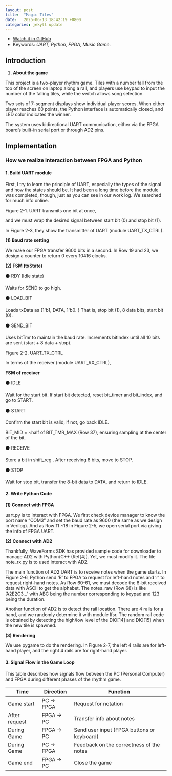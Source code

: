 ```yaml
---
layout: post
title:  "Magic Tiles"
date:   2025-06-13 18:42:19 +0800
categories: jekyll update
---
```


-  [Watch it in GitHub](https://github.com/Hazel-1212/Magic_Tiles.git)
- Keywords: *UART, Python, FPGA, Music Game*.

## **Introduction**
1. **About the game**

This project is a two-player rhythm game. Tiles with
a number fall from the top of the screen on laptop along a
rail, and players use keypad to input the number of the
falling tiles, while the switch allows song selection.

Two sets of 7-segment displays show individual
player scores. When either player reaches 60 points, the
Python interface is automatically closed, and LED color
indicates the winner.

The system uses bidirectional UART
communication, either via the FPGA board’s built-in
serial port or through AD2 pins.

## **Implementation**
### **How we realize interaction between FPGA and Python**

#### **1. Build UART module**
First, I try to learn the principle of UART, especially the types of the signal and how the
states should be. It had been a long time before the module was completed, though, just as
you can see in our work log. We searched for much info online.

Figure 2-1. UART transmits one bit at once,

and we must wrap the desired signal between start bit (0) and stop bit (1).

In Figure 2-3, they show the transmitter of UART (module UART_TX_CTRL).

**(1) Baud rate setting**

We make our FPGA transfer 9600 bits in a second. In Row 19 and 23, we design a
counter to return 0 every 10416 clocks.

**(2) FSM (txState)**

⚫ RDY (Idle state)

Waits for SEND to go high.

⚫ LOAD_BIT

Loads txData as {1'b1, DATA, 1'b0. } That is,
stop bit (1), 8 data bits, start bit (0).

⚫ SEND_BIT

Uses bitTmr to maintain the baud rate.
Increments bitIndex until all 10 bits are sent
(start + 8 data + stop). 

Figure 2-2. UART_TX_CTRL

In terms of the receiver (module UART_RX_CTRL),

**FSM of receiver**

⚫ IDLE

Wait for the start bit. If start bit detected,
reset bit_timer and bit_index, and go to START.

⚫ START

Confirm the start bit is valid, if not, go back IDLE.

BIT_MID = ~half of BIT_TMR_MAX (Row 37), ensuring sampling at the center of the bit.

⚫ RECEIVE

Store a bit in shift_reg . After receiving 8 bits, move to STOP.

⚫ STOP

Wait for stop bit, transfer the 8-bit data to DATA, and return to IDLE.

#### **2. Write Python Code**

**(1) Connect with FPGA**

uart.py is to interact with FPGA.
We first check device manager to know the
port name “COM3” and set the baud rate as
9600 (the same as we design in Verilog). And
as Row 11 ~18 in Figure 2-5, we open serial
port via giving the info of FPGA UART.

**(2) Connect with AD2**

Thankfully, WaveForms SDK has provided
sample code for downloader to manage AD2
with Python/C++ (Ref[4]).
Yet, we must modify it. The file note_rx.py
is to used interact with AD2.

The main function of AD2 UART is to
receive notes when the game starts. In
Figure 2-6, Python send ‘R’ to FPGA to
request for left-hand notes and ‘r’ to request
right-hand notes. As Row 60-61, we must
decode the 8-bit received data with ASCII
to get the alphabet. The notes_raw (Row 68) is like ‘A2E2C3...’ with ABC being the
number corresponding to keypad and 123
being the duration.

Another function of AD2 is to detect
the rail location. There are 4 rails for a
hand, and we randomly determine it with
module lfsr. The random rail code is
obtained by detecting the high/low level of
the DIO[14] and DIO[15] when the new tile
is spawned.

**(3) Rendering**

We use pygame to do the rendering. In Figure
2-7, the left 4 rails are for left-hand player, and the
right 4 rails are for right-hand player.

#### **3. Signal Flow in the Game Loop**

This table describes how signals flow between the PC (Personal Computer) and FPGA during different phases of the rhythm game.

| Time          | Direction   | Function                                      |
|---------------|-------------|-----------------------------------------------|
| Game start    | PC → FPGA   | Request for notation                          |
| After request | FPGA → PC   | Transfer info about notes                     |
| During Game   | FPGA → PC   | Send user input (FPGA buttons or keyboard)    |
| During Game   | PC → FPGA   | Feedback on the correctness of the notes      |
| Game end      | FPGA → PC   | Close the game                                |